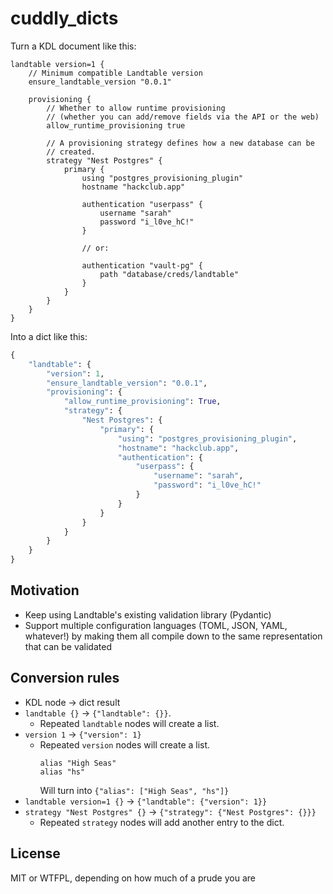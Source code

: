 # cuddly_dicts

Turn a KDL document like this:

```kdl
landtable version=1 {
    // Minimum compatible Landtable version
    ensure_landtable_version "0.0.1"
    
    provisioning {
        // Whether to allow runtime provisioning
        // (whether you can add/remove fields via the API or the web)
        allow_runtime_provisioning true
        
        // A provisioning strategy defines how a new database can be
        // created.
        strategy "Nest Postgres" {
            primary {
                using "postgres_provisioning_plugin"
                hostname "hackclub.app"
                
                authentication "userpass" {
                    username "sarah"
                    password "i_l0ve_hC!"
                }
                
                // or:
                
                authentication "vault-pg" {
                    path "database/creds/landtable"
                }
            }
        }
    }
}
```

Into a dict like this:

```py
{
    "landtable": {
        "version": 1,
        "ensure_landtable_version": "0.0.1",
        "provisioning": {
            "allow_runtime_provisioning": True,
            "strategy": {
                "Nest Postgres": {
                    "primary": {
                        "using": "postgres_provisioning_plugin",
                        "hostname": "hackclub.app",
                        "authentication": {
                            "userpass": {
                                "username": "sarah",
                                "password": "i_l0ve_hC!"
                            }
                        }
                    }
                }
            }
        }
    }
}
```

## Motivation

- Keep using Landtable's existing validation library (Pydantic)
- Support multiple configuration languages (TOML, JSON, YAML, whatever!)
  by making them all compile down to the same representation that can
  be validated

## Conversion rules

- KDL node -> dict result
- `landtable {}` -> `{"landtable": {}}`.
  - Repeated `landtable` nodes will create a list.
- `version 1` -> `{"version": 1}`
  - Repeated `version` nodes will create a list.
    ```
    alias "High Seas"
    alias "hs"
    ```
    Will turn into `{"alias": ["High Seas", "hs"]}`
- `landtable version=1 {}` -> `{"landtable": {"version": 1}}`
- `strategy "Nest Postgres" {}` -> `{"strategy": {"Nest Postgres": {}}}`
  - Repeated `strategy` nodes will add another entry to the dict.

## License

MIT or WTFPL, depending on how much of a prude you are
